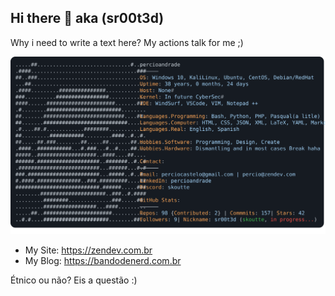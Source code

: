 ## Hi there 👋 aka (sr00t3d)

Why i need to write a text here? My actions talk for me ;)

![About me](https://raw.githubusercontent.com/percioandrade/percioandrade/refs/heads/main/file.svg)

- My Site: https://zendev.com.br
- My Blog: https://bandodenerd.com.br

Étnico ou não? Eis a questão :)

<!--
**percioandrade/percioandrade** is a ✨ _special_ ✨ repository because its `README.md` (this file) appears on your GitHub profile.

Here are some ideas to get you started:

- 🔭 I’m currently working on ...
- 🌱 I’m currently learning ...
- 👯 I’m looking to collaborate on ...
- 🤔 I’m looking for help with ...
- 💬 Ask me about ...
- 📫 How to reach me: ...
- 😄 Pronouns: ...
- ⚡ Fun fact: ...
-->
